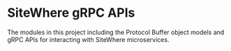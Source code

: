 # SiteWhere gRPC APIs
The modules in this project including the Protocol Buffer object models and gRPC APIs
for interacting with SiteWhere microservices.

